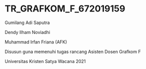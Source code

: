 # TR_GRAFKOM_F_672019159
Gumilang Adi Saputra

Dendy Ilham Noviadhi

Muhammad Irfan Friana (AFK)

Disusun guna memenuhi tugas rancang Asisten Dosen Grafkom F

Universitas Kristen Satya Wacana 2021
